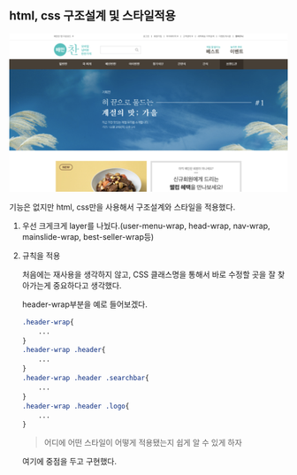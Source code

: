 ## html, css 구조설계 및 스타일적용

![layer(/Users/woogie/Desktop/bmc/layer(1).png)](../project_functional_demo/layer(1).png)

기능은 없지만 html, css만을 사용해서 구조설계와 스타일을 적용했다.

1. 우선 크게크게 layer를 나눴다.(user-menu-wrap, head-wrap, nav-wrap, mainslide-wrap, best-seller-wrap등)

2. 규칙을 적용

   처음에는 재사용을 생각하지 않고, CSS 클래스명을 통해서 바로 수정할 곳을 잘 찾아가는게 중요하다고 생각했다.

   header-wrap부분을 예로 들어보겠다.

   ```css
   .header-wrap{
       ...
   }
   .header-wrap .header{
       ...
   }
   .header-wrap .header .searchbar{
       ...
   }
   .header-wrap .header .logo{
       ...
   }
   ```

   > 어디에 어떤 스타일이 어떻게 적용됐는지 쉽게 알 수 있게 하자

   여기에 중점을 두고 구현했다.


